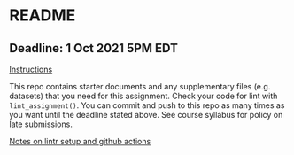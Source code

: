 # README

## Deadline: 1 Oct 2021 5PM EDT
[Instructions](https://urmc-bst.github.io/bst430-fall2021-site/hw_lab_instruction/hw02-accidents/hw02-accidents.html)

This repo contains starter documents and any supplementary files (e.g. datasets) that you need for this assignment.  Check your code for lint with `lint_assignment()`.
You can commit and push to this repo as many times as you want until the deadline stated above.
See course syllabus for policy on late submissions.

[Notes on lintr setup and github actions](lintr/README.md)
